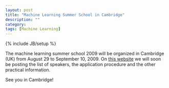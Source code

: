```yaml
---
layout: post
title: "Machine Learning Summer School in Cambridge"
description: ""
category:
tags: [Machine Learning]
---
```

{% include JB/setup %}

The machine learning summer school 2009 will be organized in Cambridge (UK) from August 29 to September 10, 2009. On [this website](http://mlg.eng.cam.ac.uk/mlss09/) we will soon be posting the list of speakers, the application procedure and the other practical information.

See you in Cambridge!
